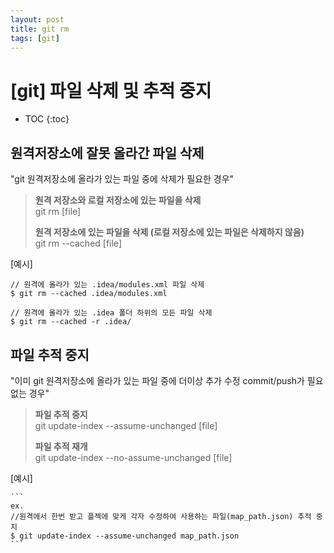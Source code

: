 ```yaml
---
layout: post
title: git rm
tags: [git]
---
```


# [git] 파일 삭제 및 추적 중지

- TOC
  {:toc}

## 원격저장소에 잘못 올라간 파일 삭제

"git 원격저장소에 올라가 있는 파일 중에 삭제가 필요한 경우"

> **원격 저장소와 로컬 저장소에 있는 파일을 삭제**  
> git rm [file]
>
> **원격 저장소에 있는 파일을 삭제 (로컬 저장소에 있는 파일은 삭제하지 않음)**  
> git rm --cached [file]

[예시]

```
// 원격에 올라가 있는 .idea/modules.xml 파일 삭제
$ git rm --cached .idea/modules.xml

// 원격에 올라가 있는 .idea 폴더 하위의 모든 파일 삭제
$ git rm --cached -r .idea/
```

## 파일 추적 중지

"이미 git 원격저장소에 올라가 있는 파일 중에 더이상 추가 수정 commit/push가 필요 없는 경우"

> **파일 추적 중지**  
> git update-index --assume-unchanged [file]
>
> **파일 추적 재개**  
> git update-index --no-assume-unchanged [file]

[예시]

    ```
    ex.
    //원격에서 한번 받고 플젝에 맞게 각자 수정하여 사용하는 파일(map_path.json) 추적 중지
    $ git update-index --assume-unchanged map_path.json
    ```
